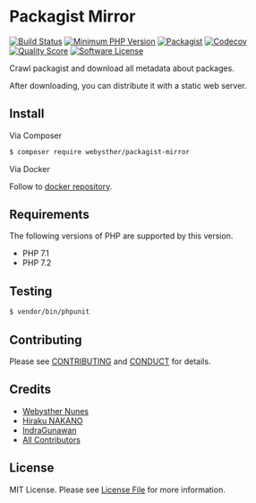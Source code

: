 # Packagist Mirror

[![Build Status](https://goo.gl/PfY1J8)](https://travis-ci.org/Webysther/packagist-mirror)
[![Minimum PHP Version](https://goo.gl/nXUVen)](https://php.net/)
[![Packagist](https://goo.gl/155cHZ)](https://packagist.org/packages/webysther/packagist-mirror)
[![Codecov](https://goo.gl/T249vj)](https://github.com/Webysther/packagist-mirror)
[![Quality Score](https://goo.gl/3LwbA1)](https://scrutinizer-ci.com/g/Webysther/packagist-mirror)
[![Software License](https://goo.gl/ieFvw1)](LICENSE.md)

Crawl packagist and download all metadata about packages.

After downloading, you can distribute it with a static web server.

## Install

Via Composer

``` bash
$ composer require webysther/packagist-mirror
```

Via Docker

Follow to [docker repository](https://github.com/Webysther/packagist-mirror-docker).

## Requirements

The following versions of PHP are supported by this version.

* PHP 7.1
* PHP 7.2

## Testing

``` bash
$ vendor/bin/phpunit
```

## Contributing

Please see [CONTRIBUTING](CONTRIBUTING.md) and [CONDUCT](CONDUCT.md) for details.

## Credits

- [Webysther Nunes](https://github.com/Webysther)
- [Hiraku NAKANO](https://github.com/hirak)
- [IndraGunawan](https://github.com/IndraGunawan)
- [All Contributors](https://github.com/Webysther/packagist-mirror/contributors)

## License

MIT License. Please see [License File](LICENSE.md) for more information.

